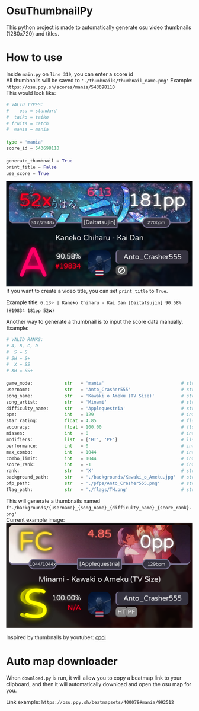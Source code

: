 # OsuThumbnailPy

This python project is made to automatically generate osu video thumbnails (1280x720) and titles.

# How to use

Inside `main.py` on `line 319`, you can enter a score id<br>
All thumbnails will be saved to `'./thumbnails/thumbnail_name.png'`
Example: `https://osu.ppy.sh/scores/mania/543698110`<br>
This would look like:
```py
# VALID TYPES:
#    osu = standard
#  taiko = taiko
# fruits = catch
#  mania = mania

type = 'mania'
score_id = 543698110

generate_thumbnail = True
print_title = False
use_score = True
```
![score_example](./thumbnails/mania/543698110.png)
If you want to create a video title, you can set `print_title` to `True`.<br>

Example title: `6.13⭐ | Kaneko Chiharu - Kai Dan [Daitatsujin] 90.58% (#19834 181pp 52❌)`

Another way to generate a thumbnail is to input the score data manually.
Example:
```py
# VALID RANKS:
# A, B, C, D
#  S = S
# SH = S+
#  X = SS
# XH = SS+

game_mode:            str   = 'mania'                             # string gamemode
username:             str   = 'Anto_Crasher555'                   # string username
song_name:            str   = 'Kawaki o Ameku (TV Size)'          # string song name
song_artist:          str   = 'Minami'                            # string song artist
difficulty_name:      str   = 'Applequestria'                     # string difficulty name
bpm:                  int   = 129                                 # int    song bpm
star_rating:          float = 4.85                                # float  difficulty star rating
accuracy:             float = 100.00                              # float  score accuacy
misses:               int   = 0                                   # int    miss count
modifiers:            list  = ['HT', 'PF']                        # list   modifiers used (2 letters)
performance:          int   = 0                                   # int    performance points (pp)
max_combo:            int   = 1044                                # int    maximum combo achieved in score
combo_limit:          int   = 1044                                # int    maximum achievable combo
score_rank:           int   = -1                                  # int    score global rank (use -1 for unranked)
rank:                 str   = 'X'                                 # string score rank (see above for VALID RANKS)
background_path:      str   = './backgrounds/Kawaki_o_Ameku.jpg'  # string background path (starts by './backgrounds/')
pfp_path:             str   = './pfps/Anto_Crasher555.png'        # string profile picture path (starts by './pfps/')
flag_path:            str   = './flags/TH.png'                    # string flag path (starts by './flags/')
```
This will generate a thumbnails named `f'./backgrounds/{username}_{song_name}_{difficulty_name}_{score_rank}.png'`<br>
Current example image:<br>
![manual_example](./thumbnails/mania/Anto_Crasher555_Kawaki_o_Ameku_(TV_Size)_Applequestria_-1.png)

Inspired by thumbnails by youtuber: [cpol](https://www.youtube.com/@cpol_v1)

# Auto map downloader

When `download.py` is run, it will allow you to copy a beatmap link to your clipboard, and then it will automatically download and open the osu map for you.

Link example: `https://osu.ppy.sh/beatmapsets/400078#mania/992512`
